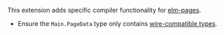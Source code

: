
This extension adds specific compiler functionality for [elm-pages](https://elm-pages.com/).

- Ensure the `Main.PageData` type only contains [wire-compatible types](https://dashboard.lamdera.app/docs/wire#wire-compatible-types).
